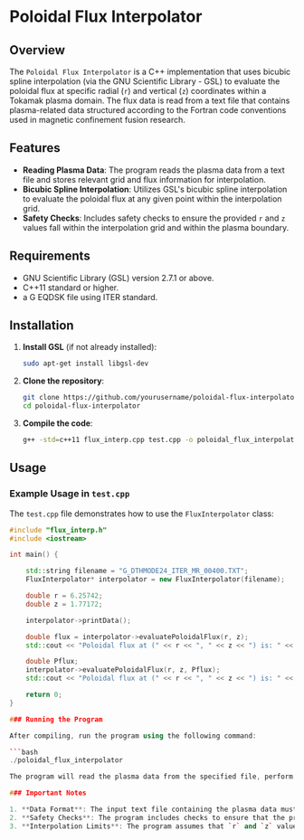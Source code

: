 # Poloidal Flux Interpolator

## Overview

The `Poloidal Flux Interpolator` is a C++ implementation that uses bicubic spline interpolation (via the GNU Scientific Library - GSL) to evaluate the poloidal flux at specific radial (`r`) and vertical (`z`) coordinates within a Tokamak plasma domain. The flux data is read from a text file that contains plasma-related data structured according to the Fortran code conventions used in magnetic confinement fusion research.

## Features

- **Reading Plasma Data**: The program reads the plasma data from a text file and stores relevant grid and flux information for interpolation.
- **Bicubic Spline Interpolation**: Utilizes GSL's bicubic spline interpolation to evaluate the poloidal flux at any given point within the interpolation grid.
- **Safety Checks**: Includes safety checks to ensure the provided `r` and `z` values fall within the interpolation grid and within the plasma boundary.

## Requirements

- GNU Scientific Library (GSL) version 2.7.1 or above.
- C++11 standard or higher.
- a G EQDSK file using ITER standard. 

## Installation

1. **Install GSL** (if not already installed):
    ```bash
    sudo apt-get install libgsl-dev
    ```

2. **Clone the repository**:
    ```bash
    git clone https://github.com/yourusername/poloidal-flux-interpolator.git
    cd poloidal-flux-interpolator
    ```

3. **Compile the code**:
    ```bash
    g++ -std=c++11 flux_interp.cpp test.cpp -o poloidal_flux_interpolator $(gsl-config --cflags --libs)
    ```

## Usage

### Example Usage in `test.cpp`

The `test.cpp` file demonstrates how to use the `FluxInterpolator` class:

```cpp
#include "flux_interp.h"
#include <iostream>

int main() {

    std::string filename = "G_DTHMODE24_ITER_MR_00400.TXT";
    FluxInterpolator* interpolator = new FluxInterpolator(filename);

    double r = 6.25742;
    double z = 1.77172;

    interpolator->printData();

    double flux = interpolator->evaluatePoloidalFlux(r, z);
    std::cout << "Poloidal flux at (" << r << ", " << z << ") is: " << flux << std::endl;

    double Pflux;
    interpolator->evaluatePoloidalFlux(r, z, Pflux);
    std::cout << "Poloidal flux at (" << r << ", " << z << ") is: " << Pflux << std::endl;

    return 0;
}

### Running the Program

After compiling, run the program using the following command:

```bash
./poloidal_flux_interpolator

The program will read the plasma data from the specified file, perform the interpolation, and output the interpolated flux values at specified coordinates.

### Important Notes

1. **Data Format**: The input text file containing the plasma data must be structured according to the Fortran format conventions expected by the program. This includes correct spacing and alignment of numerical data.
2. **Safety Checks**: The program includes checks to ensure that the provided `r` and `z` values are within the bounds of the interpolation grid. Additionally, it checks if the computed flux value exceeds the plasma boundary (`sibry`) or if `z` is below a certain threshold (`-3.4`). If these conditions are violated, the program will output a warning and terminate.
3. **Interpolation Limits**: The program assumes that `r` and `z` values fall within the ranges defined by the grid. If they do not, the interpolation will not be valid, and the program will exit with an error.
